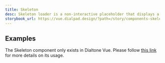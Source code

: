 ```yaml
---
title: Skeleton
desc: Skeleton loader is a non-interactive placeholder that displays a preview of the UI to visually communicate that content is in the process of loading. Skeleton is used to provide a low fidelity representation of the user interface (UI) before content appears on the page.
storybook_url: https://vue.dialpad.design/?path=/story/components-skeleton--default
---
```

## Examples
The Skeleton component only exists in Dialtone Vue.
Please follow <a href="https://vue.dialpad.design/?path=/story/components-skeleton--default">this link</a> for
more details on its usage.

<code-well-header>
  <div class="d-h8 d-bar2 skeleton-placeholder skeleton-placeholder--animate" />
</code-well-header>
